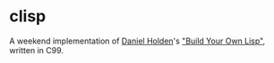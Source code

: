 # clisp
A weekend implementation of [Daniel Holden](https://github.com/orangeduck)'s ["Build Your Own Lisp"](http://www.buildyourownlisp.com/), written in C99.
